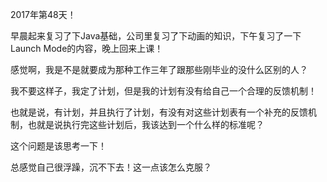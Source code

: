 2017年第48天！

早晨起来复习了下Java基础，公司里复习了下动画的知识，下午复习了一下Launch Mode的内容，晚上回来上课！

感觉啊，我是不是就要成为那种工作三年了跟那些刚毕业的没什么区别的人？

我不要这样子，我定了计划，但是我的计划有没有给自己一个合理的反馈机制！

也就是说，有计划，并且执行了计划，有没有对这些计划表有一个补充的反馈机制，也就是说执行完这些计划后，我该达到一个什么样的标准呢？


这个问题是该思考一下！

总感觉自己很浮躁，沉不下去！这一点该怎么克服？



